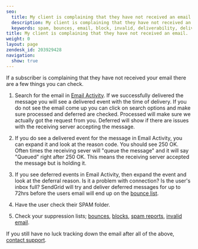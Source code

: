 ```yaml
---
seo:
  title: My client is complaining that they have not received an email.
  description: My client is complaining that they have not received an email.
  keywords: spam, bounces, email, block, invalid, deliverability, delivery
title: My client is complaining that they have not received an email.
weight: 0
layout: page
zendesk_id: 203929428
navigation:
  show: true
---
```


If a&nbsp;subscriber is complaining that they have not received your email there are a few things you can check.&nbsp;

1. Search for the email in [Email Activity](https://sendgrid.com/logs/index). If we successfully delivered the message you will see a delivered event with the time of delivery. If you do not see the email come up you can click on search options and make sure processed and deferred are checked. Processed will make sure we actually got the request from you. Deferred will show if there are issues with the receiving server accepting the message.&nbsp;

2. If you do see a delivered event for the message in Email Activity, you can expand it and look at the reason code. You should see 250 OK. Often times the receiving sever will "queue the message" and it will say "Queued" right after 250 OK. This means the receiving server accepted the message but is holding it.&nbsp;

3. If you see deferred events in Email Activity, then expand the event and look at the deferral reason. Is it a problem with connection? Is the user's inbox full? SendGrid will try and deliver deferred messages for up to 72hrs before the users email will end up on the [bounce list](/hc/admin/articles/sendgrid.com/bounces).

4. Have the user check their SPAM folder.&nbsp;

5. Check your suppression lists; [bounces]({{root_url}}/Glossary/bounces.html), [blocks]({{root_url}}/Glossary/blocks.html), [spam reports]({{root_url}}/Glossary/spam_reports.html), [invalid email](https://sendgrid.com/invalidEmail).&nbsp;

If you still have no luck tracking down the email after all of the above, [contact support](http://support.sendgrid.com/hc/en-us).&nbsp;
